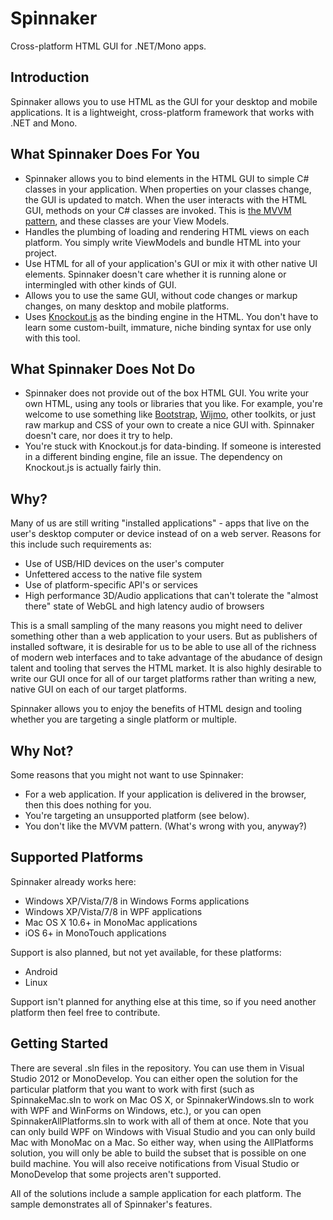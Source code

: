 Spinnaker
=========
Cross-platform HTML GUI for .NET/Mono apps.

Introduction
------------
Spinnaker allows you to use HTML as the GUI for your desktop and mobile applications. It is a lightweight, cross-platform framework that works with .NET and Mono.

What Spinnaker Does For You
---------------------------
+ Spinnaker allows you to bind elements in the HTML GUI to simple C# classes in your application. When properties on your classes change, the GUI is updated to match. When the user interacts with the HTML GUI, methods on your C# classes are invoked. This is [the MVVM pattern](http://en.wikipedia.org/wiki/Model_View_ViewModel), and these classes are your View Models.
+ Handles the plumbing of loading and rendering HTML views on each platform. You simply write ViewModels and bundle HTML into your project.
+ Use HTML for all of your application's GUI or mix it with other native UI elements. Spinnaker doesn't care whether it is running alone or intermingled with other kinds of GUI.
+ Allows you to use the same GUI, without code changes or markup changes, on many desktop and mobile platforms.
+ Uses [Knockout.js](http://knockoutjs.com/) as the binding engine in the HTML. You don't have to learn some custom-built, immature, niche binding syntax for use only with this tool. 

What Spinnaker Does Not Do
--------------------------
+ Spinnaker does not provide out of the box HTML GUI. You write your own HTML, using any tools or libraries that you like. For example, you're welcome to use something like [Bootstrap](http://twitter.github.com/bootstrap/), [Wijmo](http://wijmo.com/), other toolkits, or just raw markup and CSS of your own to create a nice GUI with. Spinnaker doesn't care, nor does it try to help.
+ You're stuck with Knockout.js for data-binding. If someone is interested in a different binding engine, file an issue. The dependency on Knockout.js is actually fairly thin.

Why?
----
Many of us are still writing "installed applications" - apps that live on the user's desktop computer or device instead of on a web server. Reasons for this include such requirements as:
+ Use of USB/HID devices on the user's computer
+ Unfettered access to the native file system
+ Use of platform-specific API's or services
+ High performance 3D/Audio applications that can't tolerate the "almost there" state of WebGL and high latency audio of browsers

This is a small sampling of the many reasons you might need to deliver something other than a web application to your users. But as publishers of installed software, it is desirable for us to be able to use all of the richness of modern web interfaces and to take advantage of the abudance of design talent and tooling that serves the HTML market. It is also highly desirable to write our GUI once for all of our target platforms rather than writing a new, native GUI on each of our target platforms.

Spinnaker allows you to enjoy the benefits of HTML design and tooling whether you are targeting a single platform or multiple.

Why Not?
--------
Some reasons that you might not want to use Spinnaker:
+ For a web application. If your application is delivered in the browser, then this does nothing for you.
+ You're targeting an unsupported platform (see below).
+ You don't like the MVVM pattern. (What's wrong with you, anyway?)

Supported Platforms
------
Spinnaker already works here:
+ Windows XP/Vista/7/8 in Windows Forms applications
+ Windows XP/Vista/7/8 in WPF applications
+ Mac OS X 10.6+ in MonoMac applications
+ iOS 6+ in MonoTouch applications

Support is also planned, but not yet available, for these platforms:
+ Android
+ Linux

Support isn't planned for anything else at this time, so if you need another platform then feel free to contribute.

Getting Started
----
There are several .sln files in the repository. You can use them in Visual Studio 2012 or MonoDevelop. You can either open the solution for the particular platform that you want to work with first (such as SpinnakeMac.sln to work on Mac OS X, or SpinnakerWindows.sln to work with WPF and WinForms on Windows, etc.), or you can open SpinnakerAllPlatforms.sln to work with all of them at once. Note that you can only build WPF on Windows with Visual Studio and you can only build Mac with MonoMac on a Mac. So either way, when using the AllPlatforms solution, you will only be able to build the subset that is possible on one build machine. You will also receive notifications from Visual Studio or MonoDevelop that some projects aren't supported.

All of the solutions include a sample application for each platform. The sample demonstrates all of Spinnaker's features.
 
